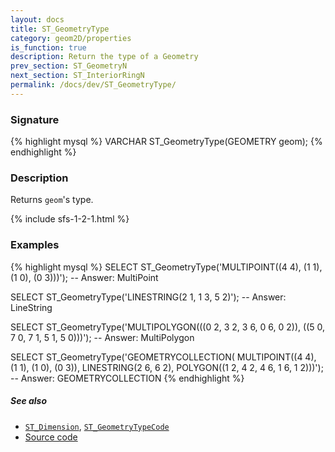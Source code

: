 ```yaml
---
layout: docs
title: ST_GeometryType
category: geom2D/properties
is_function: true
description: Return the type of a Geometry
prev_section: ST_GeometryN
next_section: ST_InteriorRingN
permalink: /docs/dev/ST_GeometryType/
---
```


### Signature

{% highlight mysql %}
VARCHAR ST_GeometryType(GEOMETRY geom);
{% endhighlight %}

### Description

Returns `geom`'s type.

{% include sfs-1-2-1.html %}

### Examples

{% highlight mysql %}
SELECT ST_GeometryType('MULTIPOINT((4 4), (1 1), (1 0), (0 3)))');
-- Answer: MultiPoint

SELECT ST_GeometryType('LINESTRING(2 1, 1 3, 5 2)');
-- Answer: LineString

SELECT ST_GeometryType('MULTIPOLYGON(((0 2, 3 2, 3 6, 0 6, 0 2)),
                                     ((5 0, 7 0, 7 1, 5 1, 5 0)))');
-- Answer: MultiPolygon

SELECT ST_GeometryType('GEOMETRYCOLLECTION(
                          MULTIPOINT((4 4), (1 1), (1 0), (0 3)),
                          LINESTRING(2 6, 6 2),
                          POLYGON((1 2, 4 2, 4 6, 1 6, 1 2)))');
-- Answer: GEOMETRYCOLLECTION
{% endhighlight %}

##### See also

* [`ST_Dimension`](../ST_Dimension),
  [`ST_GeometryTypeCode`](../ST_GeometryTypeCode)
* <a href="https://github.com/irstv/H2GIS/blob/master/h2spatial/src/main/java/org/h2gis/h2spatial/internal/function/spatial/properties/ST_GeometryType.java" target="_blank">Source code</a>
